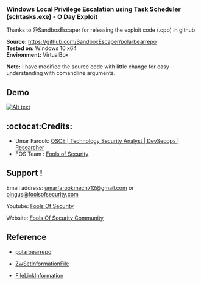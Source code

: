 ### Windows Local Privilege Escalation using  Task Scheduler (schtasks.exe) - O Day Exploit


Thanks to @SandboxEscaper for releasing the exploit code (.cpp) in  github

**Source:** https://github.com/SandboxEscaper/polarbearrepo <br/>
**Tested on:** Windows 10 x64 <br/>
**Environment:** VirtualBox

**Note:** I have modified the source code with little change for easy understanding with comandline arguments.


## Demo
 [![Alt text](https://img.youtube.com/vi/J-GlK59M0Yw/0.jpg)](https://www.youtube.com/watch?v=J-GlK59M0Yw)
  
 ## :octocat:Credits:
* Umar Farook: [OSCE | Technology Security Analyst | DevSecops | Researcher](https://www.linkedin.com/in/Umar-Farook)
* FOS Team : [Fools of Security](https://www.youtube.com/channel/UCEBHO0kD1WFvIhf9wBCU-VQ)

 ## Support !
  Email address: umarfarookmech712@gmail.com  or pingus@foolsofsecurity.com


  Youtube: [Fools Of Security](https://www.youtube.com/channel/UCEBHO0kD1WFvIhf9wBCU-VQ)

  Website: [Fools Of Security Community](https://foolsofsecurity.com)


 ## Reference 

- [polarbearrepo]( https://github.com/SandboxEscaper/polarbearrepo)
- [ZwSetInformationFile](https://docs.microsoft.com/en-us/windows-hardware/drivers/ddi/content/wdm/nf-wdm-zwsetinformationfile)

- [FileLinkInformation](https://docs.microsoft.com/en-us/windows-hardware/drivers/ddi/content/ntifs/ns-ntifs-_file_link_information)
     
  
